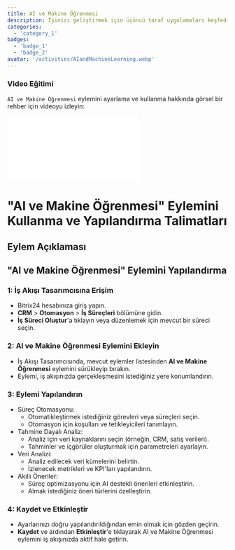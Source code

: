 ```yaml
---
title: AI ve Makine Öğrenmesi
description: İşinizi geliştirmek için üçüncü taraf uygulamaları keşfedin ve entegre edin.
categories: 
  - 'category_1'
badges: 
  - 'badge_1'
  - 'badge_2'
avatar: '/activities/AIandMachineLearning.webp'
---
```

### Video Eğitimi

`AI ve Makine Öğrenmesi` eylemini ayarlama ve kullanma hakkında görsel bir rehber için videoyu izleyin:

<iframe
  class="aspect-video w-full my-6 rounded shadow-md"
  src="//www.youtube.com/embed/OyzJd8BcTfY?feature=oembed&rel=0"
  frameborder="0"
  allow="accelerometer; autoplay; encrypted-media; gyroscope"
  allowfullscreen>
</iframe>

# "AI ve Makine Öğrenmesi" Eylemini Kullanma ve Yapılandırma Talimatları

## Eylem Açıklaması

## **"AI ve Makine Öğrenmesi" Eylemini Yapılandırma**

### 1: İş Akışı Tasarımcısına Erişim
- Bitrix24 hesabınıza giriş yapın.
- **CRM** > **Otomasyon** > **İş Süreçleri** bölümüne gidin.
- **İş Süreci Oluştur**'a tıklayın veya düzenlemek için mevcut bir süreci seçin.

### 2: AI ve Makine Öğrenmesi Eylemini Ekleyin
- İş Akışı Tasarımcısında, mevcut eylemler listesinden **AI ve Makine Öğrenmesi** eylemini sürükleyip bırakın.
- Eylemi, iş akışınızda gerçekleşmesini istediğiniz yere konumlandırın.

### 3: Eylemi Yapılandırın
- Süreç Otomasyonu:
  - Otomatikleştirmek istediğiniz görevleri veya süreçleri seçin.
  - Otomasyon için koşulları ve tetikleyicileri tanımlayın.
- Tahmine Dayalı Analiz:
  - Analiz için veri kaynaklarını seçin (örneğin, CRM, satış verileri).
  - Tahminler ve içgörüler oluşturmak için parametreleri ayarlayın.
- Veri Analizi:
  - Analiz edilecek veri kümelerini belirtin.
  - İzlenecek metrikleri ve KPI'ları yapılandırın.
- Akıllı Öneriler:
  - Süreç optimizasyonu için AI destekli önerileri etkinleştirin.
  - Almak istediğiniz öneri türlerini özelleştirin.

### 4: Kaydet ve Etkinleştir
- Ayarlarınızı doğru yapılandırıldığından emin olmak için gözden geçirin.
- **Kaydet** ve ardından **Etkinleştir**'e tıklayarak AI ve Makine Öğrenmesi eylemini iş akışınızda aktif hale getirin.